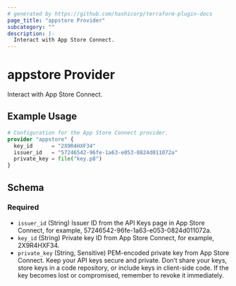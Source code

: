 ```yaml
---
# generated by https://github.com/hashicorp/terraform-plugin-docs
page_title: "appstore Provider"
subcategory: ""
description: |-
  Interact with App Store Connect.
---
```


# appstore Provider

Interact with App Store Connect.

## Example Usage

```terraform
# Configuration for the App Store Connect provider.
provider "appstore" {
  key_id      = "2X9R4HXF34"
  issuer_id   = "57246542-96fe-1a63-e053-0824d011072a"
  private_key = file("key.p8")
}
```

<!-- schema generated by tfplugindocs -->
## Schema

### Required

- `issuer_id` (String) Issuer ID from the API Keys page in App Store Connect, for example, 57246542-96fe-1a63-e053-0824d011072a.
- `key_id` (String) Private key ID from App Store Connect, for example, 2X9R4HXF34.
- `private_key` (String, Sensitive) PEM-encoded private key from App Store Connect. Keep your API keys secure and private. Don’t share your keys, store keys in a code repository, or include keys in client-side code. If the key becomes lost or compromised, remember to revoke it immediately.
